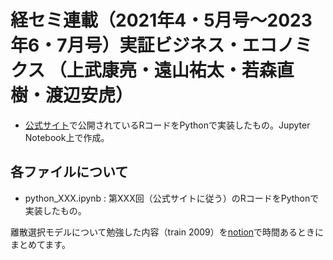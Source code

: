 # 経セミ連載（2021年4・5月号～2023年6・7月号）実証ビジネス・エコノミクス （上武康亮・遠山祐太・若森直樹・渡辺安虎）
- [公式サイト](https://sites.google.com/view/keisemi-ebiz/)で公開されているRコードをPythonで実装したもの。Jupyter Notebook上で作成。

## 各ファイルについて
- python_XXX.ipynb : 第XXX回（公式サイトに従う）のRコードをPythonで実装したもの。


離散選択モデルについて勉強した内容（train 2009）を[notion](https://chief-dollar-d6d.notion.site/Discrete-Choice-Methods-with-Simulation-cbf888b3542542e591c3c5391592fe99)で時間あるときにまとめてます。
